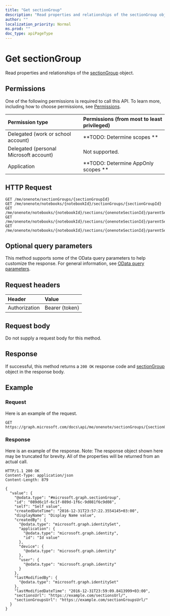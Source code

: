 ```yaml
---
title: "Get sectionGroup"
description: "Read properties and relationships of the sectionGroup object."
author: ""
localization_priority: Normal
ms.prod: ""
doc_type: apiPageType
---
```


# Get sectionGroup

Read properties and relationships of the [sectionGroup](../resources/sectiongroup.md) object.

## Permissions
One of the following permissions is required to call this API. To learn more, including how to choose permissions, see [Permissions](/concepts/permissions-reference.md).

|Permission type|Permissions (from most to least privileged)|
|:---|:---|
|Delegated (work or school account)|**TODO: Determine scopes **|
|Delegated (personal Microsoft account)|Not supported.|
|Application|**TODO: Determine AppOnly scopes **|

## HTTP Request
<!-- {
  "blockType": "ignored"
}
-->
``` http
GET /me/onenote/sectionGroups/{sectionGroupId}
GET /me/onenote/notebooks/{notebookId}/sectionGroups/{sectionGroupId}
GET /me/onenote/notebooks/{notebookId}/sections/{onenoteSectionId}/parentSectionGroup
GET /me/onenote/notebooks/{notebookId}/sections/{onenoteSectionId}/parentSectionGroup/parentSectionGroup
GET /me/onenote/notebooks/{notebookId}/sections/{onenoteSectionId}/parentSectionGroup/sectionGroups/{sectionGroupId}
```

## Optional query parameters
This method supports some of the OData query parameters to help customize the response. For general information, see [OData query parameters](/graph/query-parameters).

## Request headers
|Header|Value|
|:---|:---|
|Authorization|Bearer {token}|

## Request body
Do not supply a request body for this method.

## Response
If successful, this method returns a `200 OK` response code and [sectionGroup](../resources/sectiongroup.md) object in the response body.

## Example

### Request
Here is an example of the request.
<!-- {
  "blockType": "request",
  "name": "get_sectiongroup"
}
-->
``` http
GET https://graph.microsoft.com/docs\api/me/onenote/sectionGroups/{sectionGroupId}
```

### Response
Here is an example of the response. Note: The response object shown here may be truncated for brevity. All of the properties will be returned from an actual call.
<!-- {
  "blockType": "response",
  "truncated": true,
  "@odata.type": "microsoft.graph.sectionGroup"
}
-->
``` http
HTTP/1.1 200 OK
Content-Type: application/json
Content-Length: 879

{
  "value": {
    "@odata.type": "#microsoft.graph.sectionGroup",
    "id": "089d6c1f-6c1f-089d-1f6c-9d081f6c9d08",
    "self": "Self value",
    "createdDateTime": "2016-12-31T23:57:22.3554145+03:00",
    "displayName": "Display Name value",
    "createdBy": {
      "@odata.type": "microsoft.graph.identitySet",
      "application": {
        "@odata.type": "microsoft.graph.identity",
        "id": "Id value"
      },
      "device": {
        "@odata.type": "microsoft.graph.identity"
      },
      "user": {
        "@odata.type": "microsoft.graph.identity"
      }
    },
    "lastModifiedBy": {
      "@odata.type": "microsoft.graph.identitySet"
    },
    "lastModifiedDateTime": "2016-12-31T23:59:09.8413999+03:00",
    "sectionsUrl": "https://example.com/sectionsUrl/",
    "sectionGroupsUrl": "https://example.com/sectionGroupsUrl/"
  }
}
```

